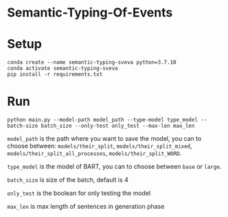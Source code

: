 # Semantic-Typing-Of-Events


# Setup

```
conda create --name semantic-typing-sveva python=3.7.10
conda activate semantic-typing-sveva
pip install -r requirements.txt
```

# Run

```
python main.py --model-path model_path --type-model type_model --batch-size batch_size --only-test only_test --max-len max_len
```

`model_path` is the path where you want to save the model, you can to choose between: `models/their_split`, `models/their_split_mixed`, `models/their_split_all_processes`, `models/their_split_WORD`.  

`type_model` is the model of BART, you can to choose between `base` or `large`.

`batch_size` is size of the batch, default is 4

`only_test` is the boolean for only testing the model

`max_len` is max length of sentences in generation phase

